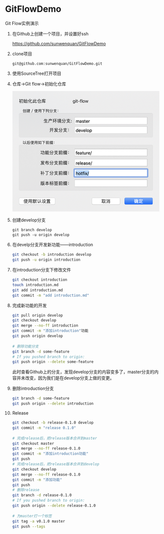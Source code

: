 # GitFlowDemo
Git Flow实例演示

1. 在Github上创建一个项目，并设置好ssh

   https://github.com/sunwenquan/GitFlowDemo

2. clone项目

   ```
   git@github.com:sunwenquan/GitFlowDemo.git
   ```

3. 使用SourceTree打开项目

4. 仓库->Git flow->初始化仓库

   ![初始化仓库](images/2C152E29-D433-4D30-B3C4-E4F002D97469.png)

5. 创建develop分支

   ```
   git branch develop
   git push -u origin develop  
   ```

6. 在develp分支开发新功能——introduction

   ```bash
   git checkout -b introduction develop
   git push -u origin introduction
   ```

7. 在introduction分支下修改文件

   ```bash
   git checkout introduction
   touch introduction.md
   git add introduction.md
   git commit -m "add introduction.md"
   ```

8. 完成新功能的开发

   ```bash
   git pull origin develop
   git checkout develop
   git merge --no-ff introduction
   git commit -m "添加introduction"功能
   git push origin develop
   
   # 删除功能分支
   git branch -d some-feature
   # If you pushed branch to origin:
   git push origin --delete some-feature    
   ```

   此时查看Github上的分支，发现develop分支的内容变多了，master分支的内容并未改变，因为我们是在develop分支上做的变更。

9. 删除introduction分支

   ```bash
   git branch -d some-feature
   git push origin --delete introduction    
   ```

10. Release

    ```bash
    git checkout -b release-0.1.0 develop
    git commit -m "release 0.1.0"
    
    # 完成release后，把release版本合并到master
    git checkout master
    git merge --no-ff release-0.1.0
    git commit -m "添加introduction功能"
    git push
    # 完成release后，把release版本合并到develop
    git checkout develop
    git merge --no-ff release-0.1.0
    git commit -m "添加功能"
    git push
    # 删除release
    git branch -d release-0.1.0
    # If you pushed branch to origin:
    git push origin --delete release-0.1.0   
    
    # 为master打一个标签
    git tag -a v0.1.0 master
    git push --tags
    ```

    





